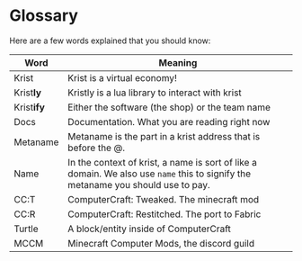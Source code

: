 # Glossary

Here are a few words explained that you should know:  

| Word         | Meaning                                                                                                                          |
|--------------|----------------------------------------------------------------------------------------------------------------------------------|
| Krist        | Krist is a virtual economy!                                                                                                      |
| Krist**ly**  | Kristly is a lua library to interact with krist                                                                                  |
| Krist**ify** | Either the software (the shop) or the team name                                                                                  |
| Docs         | Documentation. What you are reading right now                                                                                    |
| Metaname     | Metaname is the part in a krist address that is before the @.                                                                    |
| Name         | In the context of krist, a name is sort of like a domain. We also use `name` this to signify the metaname you should use to pay. |
| CC:T         | ComputerCraft: Tweaked. The minecraft mod                                                                                        |
| CC:R         | ComputerCraft: Restitched. The port to Fabric                                                                                    |
| Turtle       | A block/entity inside of ComputerCraft                                                                                           |
| MCCM         | Minecraft Computer Mods, the discord guild                                                                                       |
